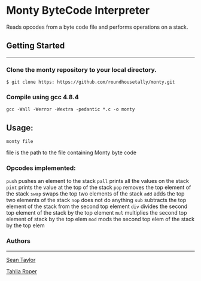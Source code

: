 # Monty ByteCode Interpreter
Reads opcodes from a byte code file and performs operations on a stack.
<br>
## Getting Started
-------
### Clone the monty repository to your local directory.
````
$ git clone https: https://github.com/roundhousetally/monty.git
````
### Compile using gcc 4.8.4

`gcc -Wall -Werror -Wextra -pedantic *.c -o monty`

## Usage:

`monty file`

file is the path to the file containing Monty byte code
### Opcodes implemented:
`push` pushes an element to the stack
`pall` prints all the values on the stack
`pint` prints the value at the top of the stack
`pop` removes the top element of the stack
`swap` swaps the top two elements of the stack
`add` adds the top two elements of the stack
`nop` does not do anything
`sub` subtracts the top element of the stack from the second top element
`div` divides the second top element of the stack by the top element
`mul` multiplies the second top element of stack by the top elem
`mod` mods the second top elem of the stack by the top elem

### Authors
----
[Sean Taylor](https://github.com/MadmanSilver/)

[Tahlia Roper](https://github.com/roundhousetally/)